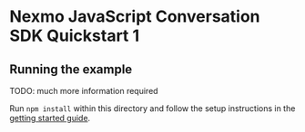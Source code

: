 # Nexmo JavaScript Conversation SDK Quickstart 1

## Running the example

TODO: much more information required

Run `npm install` within this directory and follow the setup instructions in the [getting started guide](../../getting-started.md).